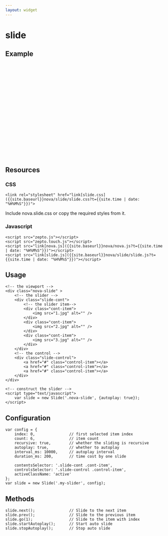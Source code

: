 ```yaml
---
layout: widget
---
```


# slide 

## Example

<link rel="stylesheet" href="{{site.baseurl}}nova/slide/slide.css?t={{site.time | date: "%H%M%S"}}" />
<div>
<style type="text/css">
    .nova-slide {
        height: 276px;
    }
</style>
</div>

<div class="nova-slide" >
    <div class="slide-cont">
        <div class="cont-item">
            <img src="{{site.baseurl}}images/1.jpg" alt="" />
        </div>
        <div class="cont-item">
            <img src="{{site.baseurl}}images/2.jpg" alt="" />
        </div>
        <div class="cont-item">
            <img src="{{site.baseurl}}images/3.jpg" alt="" />
        </div>
    </div>
    <div class="slide-control">
        <a href="#" class="control-item"></a> 
        <a href="#" class="control-item"></a> 
        <a href="#" class="control-item"></a> 
    </div>
</div>
<script type="text/javascript" src="{{site.baseurl}}nova/nova.js?t={{site.time | date: "%H%M%S"}}"></script>
<script type="text/javascript" src="{{site.baseurl}}nova/slide/slide.js?t={{site.time | date: "%H%M%S"}}"></script>
<script type="text/javascript">
    var slide = new Slide('.nova-slide', {autoplay: true});
    
    // Adjust height when window is resized
    var ratio = 0.66;   // height / width
    var novaSlide = $('.nova-slide');
    $(window).on('resize DOMContentLoaded', function() {
        var width = novaSlide.width();
        novaSlide.height(width * ratio); 
    })
</script>
<br />

## Resources

### CSS

    <link rel="stylesheet" href="link[slide.css]({{site.baseurl}}nova/slide/slide.css?t={{site.time | date: "%H%M%S"}})">

Include nova.slide.css or copy the required styles from it.

### Javascript

    <script src="zepto.js"></script>
    <script src="zepto.touch.js"></script>
    <script src="link[nova.js]({{site.baseurl}}nova/nova.js?t={{site.time | date: "%H%M%S"}})"></script>
    <script src="link[slide.js]({{site.baseurl}}nova/slide/slide.js?t={{site.time | date: "%H%M%S"}})"></script>

## Usage

    <!-- the viewport -->
    <div class="nova-slide" >
        <!-- the slider -->
        <div class="slide-cont">
            <!-- the slider item-->
            <div class="cont-item">
                <img src="1.jpg" alt="" />
            </div>
            <div class="cont-item">
                <img src="2.jpg" alt="" />
            </div>
            <div class="cont-item">
                <img src="3.jpg" alt="" />
            </div>
        </div>
        <!-- the control -->
        <div class="slide-control">
            <a href="#" class="control-item"></a> 
            <a href="#" class="control-item"></a> 
            <a href="#" class="control-item"></a> 
        </div>
    </div>

    <!-- construct the slider -->
    <script type="text/javascript">
        var slide = new Slide('.nova-slide', {autoplay: true});
    </script>

## Configuration

    var config = {
        index: 0, 				// first selected item index
        count: 6, 				// item count
        recursive: true, 		// whether the sliding is recursive
        autoplay: true, 		// whether to autoplay
        interval_ms: 10000, 	// autoplay interval
        duration_ms: 200, 		// time cost by one slide

        contentsSelector: '.slide-cont .cont-item', 		
        controlsSelector: '.slide-control .control-item', 
        activeClassName: 'active'
    }; 	
    var slide = new Slide('.my-slider', config);

## Methods

    slide.next();               // Slide to the next item
    slide.prev();               // Slide to the previous item
    slide.go(1);                // Slide to the item with index
    slide.startAutoplay();      // Start auto slide
    slide.stopAutoplay();       // Stop auto slide

